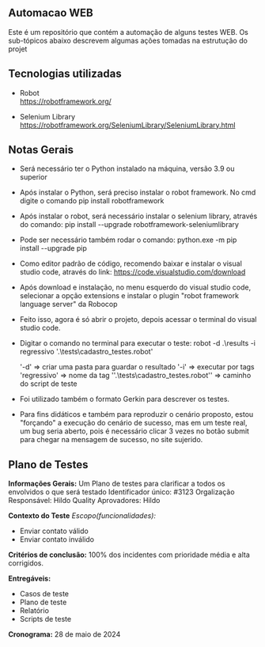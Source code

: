 ## Automacao WEB
Este é um repositório que contém a automação de alguns testes WEB. Os sub-tópicos abaixo descrevem algumas ações tomadas na estrutução do projet
## Tecnologias utilizadas

- Robot   
  https://robotframework.org/

- Selenium Library 
  https://robotframework.org/SeleniumLibrary/SeleniumLibrary.html


## Notas Gerais

- Será necessário ter o Python instalado na máquina, versão 3.9 ou superior
- Após instalar o Python, será preciso instalar o robot framework. No cmd digite o comando pip install robotframework
- Após instalar o robot, será necessário instalar o selenium library, através do comando: pip install --upgrade    robotframework-seleniumlibrary
- Pode ser necessário também rodar o comando: python.exe -m pip install --upgrade pip
- Como editor padrão de código, recomendo baixar e instalar o visual studio code, através do link: https://code.visualstudio.com/download
- Após download e instalação, no menu esquerdo do visual studio code, selecionar a opção extensions e instalar o plugin "robot framework language server" da Robocop
- Feito isso, agora é só abrir o projeto, depois acessar o terminal do visual studio code.
- Digitar o comando no terminal para executar o teste:  robot  -d  .\results   -i  regressivo   '.\tests\cadastro_testes.robot'
  
  '-d' => criar uma pasta para guardar o resultado
  '-i' => executar por tags
  'regressivo' => nome da tag
  ''.\tests\cadastro_testes.robot'' => caminho do script de teste
- Foi utilizado também o formato Gerkin para descrever os testes.
  
- Para fins didáticos e também para reproduzir o cenário proposto, estou "forçando" a execução do cenário de sucesso, mas em um teste 
real, um bug seria aberto, pois é necessário clicar 3 vezes no botão submit para chegar na mensagem de sucesso, no site sujerido. 



## Plano de Testes

**Informações Gerais:**
Um Plano de testes para clarificar a todos os envolvidos o que será testado
Identificador único: #3123
Orgalização Responsável: Hildo Quality
Aprovadores: Hildo

**Contexto do Teste**
*Escopo(funcionalidades):*
- Enviar contato válido
- Enviar contato inválido


**Critérios de conclusão:**
100% dos incidentes com prioridade média e alta corrigidos.

**Entregáveis:**
- Casos de teste
- Plano de teste
- Relatório
- Scripts de teste

**Cronograma:**
28 de maio de 2024
